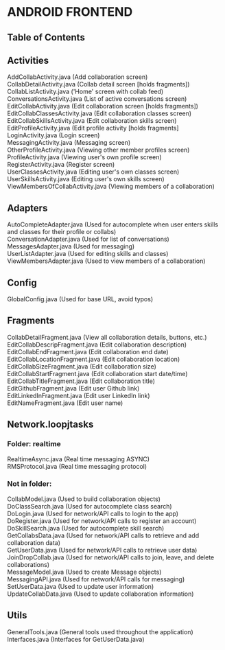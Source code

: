 # ANDROID FRONTEND  
## Table of Contents  
## Activities  
AddCollabActivity.java (Add collaboration screen)  
CollabDetailActivity.java (Collab detail screen [holds fragments])  
CollabListActivity.java ('Home' screen with collab feed)  
ConversationsActivity.java (List of active conversations screen)  
EditCollabActivity.java (Edit collaboration screen [holds fragments])  
EditCollabClassesActivity.java (Edit collaboration classes screen)  
EditCollabSkillsActivity.java (Edit collaboration skills screen)  
EditProfileActivity.java (Edit profile activity [holds fragments]  
LoginActivity.java (Login screen)  
MessagingActivity.java (Messaging screen)  
OtherProfileActivity.java (Viewing other member profiles screen)  
ProfileActivity.java (Viewing user's own profile screen)  
RegisterActivity.java (Register screen)  
UserClassesActivity.java (Editing user's own classes screen)  
UserSkillsActivity.java (Editing user's own skills screen)  
ViewMembersOfCollabActivity.java (Viewing members of a collaboration)  
  
## Adapters  
AutoCompleteAdapter.java (Used for autocomplete when user enters skills and classes for their profile or collabs)  
ConversationAdapter.java (Used for list of conversations)  
MessagesAdapter.java (Used for messaging)  
UserListAdapter.java (Used for editing skills and classes)  
ViewMembersAdapter.java (Used to view members of a collaboration)  
  
## Config  
GlobalConfig.java (Used for base URL, avoid typos)  
  
## Fragments  
CollabDetailFragment.java (View all collaboration details, buttons, etc.)  
EditCollabDescripFragment.java (Edit collaboration description)  
EditCollabEndFragment.java (Edit collaboration end date)  
EditCollabLocationFragment.java (Edit collaboration location)  
EditCollabSizeFragment.java (Edit collaboration size)  
EditCollabStartFragment.java (Edit collaboration start date/time)  
EditCollabTitleFragment.java (Edit collaboration title)  
EditGithubFragment.java (Edit user Github link)  
EditLinkedInFragment.java (Edit user LinkedIn link)  
EditNameFragment.java (Edit user name)  
  
## Network.loopjtasks  
### Folder: realtime  
RealtimeAsync.java (Real time messaging ASYNC)  
RMSProtocol.java (Real time messaging protocol)  
  
### Not in folder:  
CollabModel.java (Used to build collaboration objects)  
DoClassSearch.java (Used for autocomplete class search)  
DoLogin.java (Used for network/API calls to login to the app)  
DoRegister.java (Used for network/API calls to register an account)  
DoSkillSearch.java (Used for autocomplete skill search)  
GetCollabsData.java (Used for network/API calls to retrieve and add collaboration data)  
GetUserData.java (Used for network/API calls to retrieve user data)  
JoinDropCollab.java (Used for network/API calls to join, leave, and delete collaborations)  
MessageModel.java (Used to create Message objects)  
MessagingAPI.java (Used for network/API calls for messaging)  
SetUserData.java (Used to update user information)  
UpdateCollabData.java  (Used to update collaboration information)  

  
## Utils  
GeneralTools.java (General tools used throughout the application)  
Interfaces.java (Interfaces for GetUserData.java)  

